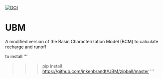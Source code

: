 [![DOI](https://zenodo.org/badge/80025689.svg)](https://zenodo.org/badge/latestdoi/80025689)

# UBM
A modified version of the Basin Characterization Model (BCM) to calculate recharge and runoff


to install 
'''
>>>pip install https://github.com/inkenbrandt/UBM/zipball/master
'''

